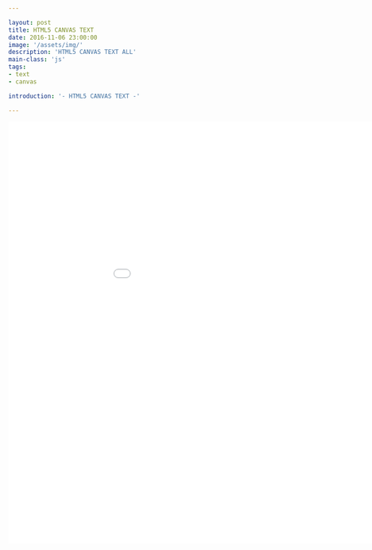 ```yaml
---

layout: post
title: HTML5 CANVAS TEXT
date: 2016-11-06 23:00:00
image: '/assets/img/'
description: 'HTML5 CANVAS TEXT ALL'
main-class: 'js'
tags: 
- text
- canvas

introduction: '- HTML5 CANVAS TEXT -'

---
```


<iframe width="1024" height="850" src="/project/html/canvas/text/index.html" frameborder="0" allowfullscreen></iframe>
